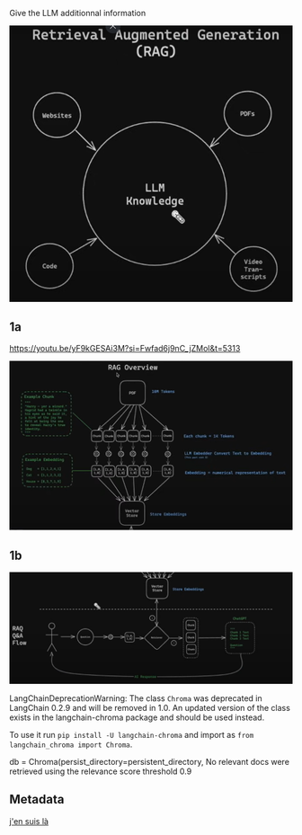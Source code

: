 Give the LLM additionnal information

![alt text](image.png)

## 1a

https://youtu.be/yF9kGESAi3M?si=Fwfad6j9nC_jZMol&t=5313

![alt text](image-1.png)

## 1b

![alt text](image-2.png)

 LangChainDeprecationWarning: The class `Chroma` was deprecated in LangChain 0.2.9 and will be removed in 1.0. An updated version of the class exists in the langchain-chroma package and should be used instead. 
 
 To use it run `pip install -U langchain-chroma` and import as `from langchain_chroma import Chroma`.
 
 db = Chroma(persist_directory=persistent_directory,
No relevant docs were retrieved using the relevance score threshold 0.9

## Metadata

[j'en suis là](https://youtu.be/yF9kGESAi3M?si=gIDj-OA9BpixWRWw&t=6069)